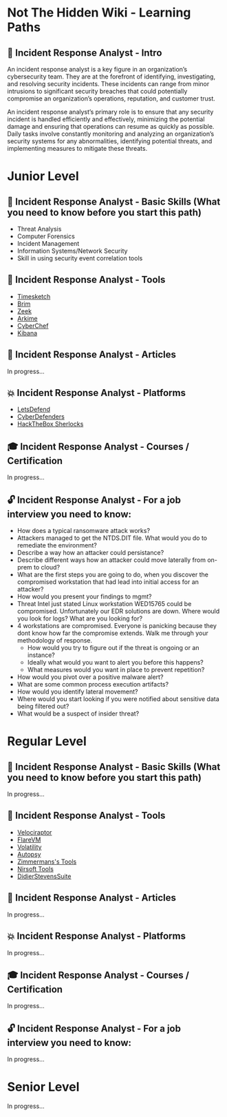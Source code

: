 # Not The Hidden Wiki - Learning Paths

👋 Incident Response Analyst - Intro
-----
An incident response analyst is a key figure in an organization’s cybersecurity team. They are at the forefront of identifying, investigating, and resolving security incidents. These incidents can range from minor intrusions to significant security breaches that could potentially compromise an organization’s operations, reputation, and customer trust.

An incident response analyst’s primary role is to ensure that any security incident is handled efficiently and effectively, minimizing the potential damage and ensuring that operations can resume as quickly as possible. Daily tasks involve constantly monitoring and analyzing an organization’s security systems for any abnormalities, identifying potential threats, and implementing measures to mitigate these threats.

# Junior Level

💪 Incident Response Analyst - Basic Skills (What you need to know before you start this path)
-----
- Threat Analysis
- Computer Forensics
- Incident Management
- Information Systems/Network Security
- Skill in using security event correlation tools


🔧 Incident Response Analyst - Tools
-----
- [Timesketch](https://github.com/google/timesketch)
- [Brim](https://www.brimdata.io/download/)
- [Zeek](https://zeek.org/)
- [Arkime](https://arkime.com/)
- [CyberChef](https://gchq.github.io/CyberChef/)
- [Kibana](https://www.elastic.co/kibana)


📰 Incident Response Analyst - Articles
-----
In progress...


💥 Incident Response Analyst - Platforms
-----
- [LetsDefend](https://www.letsdefend.io/)
- [CyberDefenders](https://cyberdefenders.org/)
- [HackTheBox Sherlocks](https://app.hackthebox.com/sherlocks)

🎓 Incident Response Analyst - Courses / Certification
-----
In progress...


🔓 Incident Response Analyst - For a job interview you need to know:
-----
- How does a typical ransomware attack works?
- Attackers managed to get the NTDS.DIT file. What would you do to remediate the environment?
- Describe a way how an attacker could persistance?
- Describe different ways how an attacker could move laterally from on-prem to cloud?
- What are the first steps you are going to do, when you discover the compromised workstation that had lead into initial access for an attacker?
- How would you present your findings to mgmt?
- Threat Intel just stated Linux workstation WED15765 could be compromised. Unfortunately our EDR solutions are down. Where would you look for logs? What are you looking for?
- 4 workstations are compromised. Everyone is panicking because they dont know how far the compromise extends. Walk me through your methodology of response. 
    - How would you try to figure out if the threat is ongoing or an instance?
    - Ideally what would you want to alert you before this happens?
    - What measures would you want in place to prevent repetition?
- How would you pivot over a positive malware alert?
- What are some common process execution artifacts?
- How would you identify lateral movement?
- Where would you start looking if you were notified about sensitive data being filtered out?
- What would be a suspect of insider threat?

# Regular Level

💪 Incident Response Analyst - Basic Skills (What you need to know before you start this path)
-----
In progress...


🔧 Incident Response Analyst - Tools
-----
- [Velociraptor](https://github.com/Velocidex/velociraptor)
- [FlareVM](https://github.com/mandiant/flare-vm)
- [Volatility](https://github.com/volatilityfoundation/volatility)
- [Autopsy](https://www.autopsy.com/)
- [Zimmermans's Tools](https://ericzimmerman.github.io/#!index.md)
- [Nirsoft Tools](https://www.nirsoft.net/)
- [DidierStevensSuite](https://github.com/DidierStevens/DidierStevensSuite)

📰 Incident Response Analyst - Articles
-----
In progress...


💥 Incident Response Analyst - Platforms
-----
In progress...

🎓 Incident Response Analyst - Courses / Certification
-----
In progress...


🔓 Incident Response Analyst - For a job interview you need to know:
-----
In progress...

# Senior Level

In progress...


